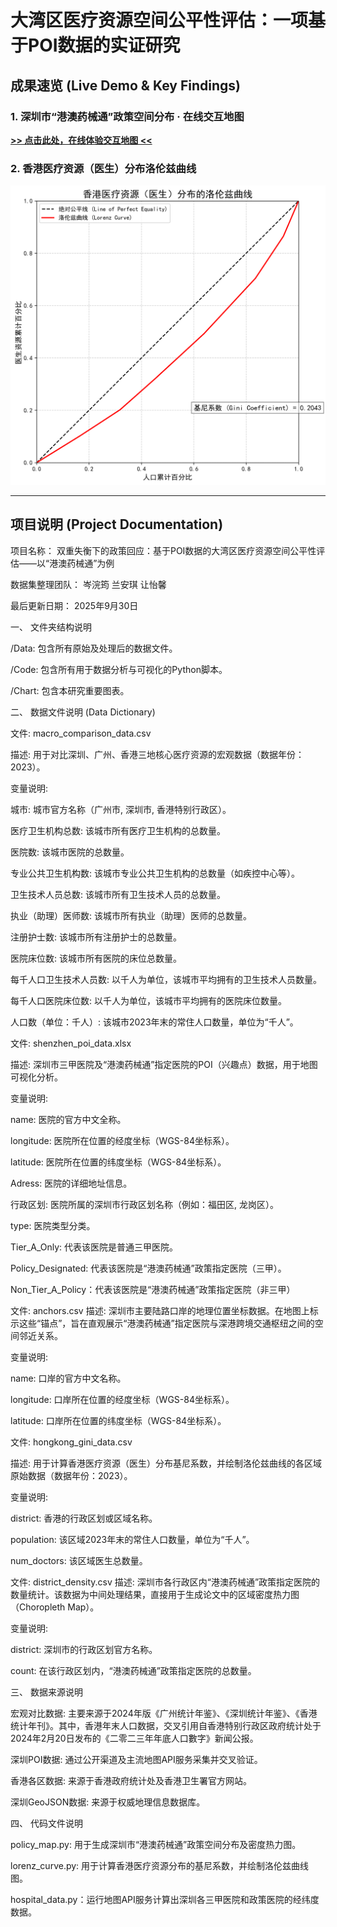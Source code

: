 # 大湾区医疗资源空间公平性评估：一项基于POI数据的实证研究

## 成果速览 (Live Demo & Key Findings)

### 1. 深圳市“港澳药械通”政策空间分布 · 在线交互地图

**[>> 点击此处，在线体验交互地图 <<](https://klau-sushi.github.io/GBA-Healthcare-Equity-Analysis/港澳药械通政策空间评估地图_密度热力版.html)**



### 2. 香港医疗资源（医生）分布洛伦兹曲线

![香港洛伦兹曲线](lorenz_curve.png)

---

## 项目说明 (Project Documentation)

项目名称： 双重失衡下的政策回应：基于POI数据的大湾区医疗资源空间公平性评估——以“港澳药械通”为例

数据集整理团队： 岑浣筠 兰安琪 让怡馨

最后更新日期： 2025年9月30日

一、 文件夹结构说明

/Data: 包含所有原始及处理后的数据文件。

/Code: 包含所有用于数据分析与可视化的Python脚本。

/Chart: 包含本研究重要图表。

二、 数据文件说明 (Data Dictionary)

文件: macro_comparison_data.csv

描述: 用于对比深圳、广州、香港三地核心医疗资源的宏观数据（数据年份：2023）。

变量说明:

城市: 城市官方名称（广州市, 深圳市, 香港特别行政区）。

医疗卫生机构总数: 该城市所有医疗卫生机构的总数量。

医院数: 该城市医院的总数量。

专业公共卫生机构数: 该城市专业公共卫生机构的总数量（如疾控中心等）。

卫生技术人员总数: 该城市所有卫生技术人员的总数量。

执业（助理）医师数: 该城市所有执业（助理）医师的总数量。

注册护士数: 该城市所有注册护士的总数量。

医院床位数: 该城市所有医院的床位总数量。

每千人口卫生技术人员数: 以千人为单位，该城市平均拥有的卫生技术人员数量。

每千人口医院床位数: 以千人为单位，该城市平均拥有的医院床位数量。

人口数（单位：千人）: 该城市2023年末的常住人口数量，单位为“千人”。


文件: shenzhen_poi_data.xlsx

描述: 深圳市三甲医院及“港澳药械通”指定医院的POI（兴趣点）数据，用于地图可视化分析。

变量说明:

name: 医院的官方中文全称。

longitude: 医院所在位置的经度坐标（WGS-84坐标系）。

latitude: 医院所在位置的纬度坐标（WGS-84坐标系）。

Adress: 医院的详细地址信息。

行政区划: 医院所属的深圳市行政区划名称（例如：福田区, 龙岗区）。

type: 医院类型分类。

Tier_A_Only: 代表该医院是普通三甲医院。

Policy_Designated: 代表该医院是“港澳药械通”政策指定医院（三甲）。

Non_Tier_A_Policy：代表该医院是“港澳药械通”政策指定医院（非三甲）


文件: anchors.csv
描述: 深圳市主要陆路口岸的地理位置坐标数据。在地图上标示这些“锚点”，旨在直观展示“港澳药械通”指定医院与深港跨境交通枢纽之间的空间邻近关系。

变量说明:

name: 口岸的官方中文名称。

longitude: 口岸所在位置的经度坐标（WGS-84坐标系）。

latitude: 口岸所在位置的纬度坐标（WGS-84坐标系）。


文件: hongkong_gini_data.csv

描述: 用于计算香港医疗资源（医生）分布基尼系数，并绘制洛伦兹曲线的各区域原始数据（数据年份：2023）。

变量说明:

district: 香港的行政区划或区域名称。

population: 该区域2023年末的常住人口数量，单位为“千人”。

num_doctors: 该区域医生总数量。


文件: district_density.csv
描述: 深圳市各行政区内“港澳药械通”政策指定医院的数量统计。该数据为中间处理结果，直接用于生成论文中的区域密度热力图（Choropleth Map）。

变量说明:

district: 深圳市的行政区划官方名称。

count: 在该行政区划内，“港澳药械通”政策指定医院的总数量。


三、 数据来源说明

宏观对比数据: 主要来源于2024年版《广州统计年鉴》、《深圳统计年鉴》、《香港统计年刊》。其中，香港年末人口数据，交叉引用自香港特别行政区政府统计处于2024年2月20日发布的《二零二三年年底人口數字》新闻公报。

深圳POI数据: 通过公开渠道及主流地图API服务采集并交叉验证。

香港各区数据: 来源于香港政府统计处及香港卫生署官方网站。

深圳GeoJSON数据: 来源于权威地理信息数据库。

四、 代码文件说明

policy_map.py: 用于生成深圳市“港澳药械通”政策空间分布及密度热力图。

lorenz_curve.py: 用于计算香港医疗资源分布的基尼系数，并绘制洛伦兹曲线图。

hospital_data.py：运行地图API服务计算出深圳各三甲医院和政策医院的经纬度数据。
